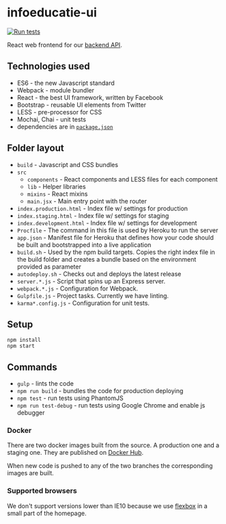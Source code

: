 # infoeducatie-ui

[![Run tests](https://github.com/infoeducatie/infoeducatie-ui/actions/workflows/test.yaml/badge.svg)](https://github.com/infoeducatie/infoeducatie-ui/actions/workflows/test.yaml)

React web frontend for our [backend API](https://github.com/infoeducatie/infoeducatie-api).


## Technologies used

- ES6 - the new Javascript standard
- Webpack - module bundler
- React - the best UI framework, written by Facebook
- Bootstrap - reusable UI elements from Twitter
- LESS - pre-processor for CSS
- Mochai, Chai - unit tests
- dependencies are in [`package.json`](https://github.com/infoeducatie/infoeducatie-react/blob/master/package.json)


## Folder layout

- `build` - Javascript and CSS bundles
- `src`
  - `components` - React components and LESS files for each component
  - `lib` - Helper libraries
  - `mixins` - React mixins
  - `main.jsx` - Main entry point with the router
- `index.production.html` - Index file w/ settings for production
- `index.staging.html` - Index file w/ settings for staging
- `index.development.html` - Index file w/ settings for development
- `Procfile` - The command in this file is used by Heroku to run the server
- `app.json` - Manifest file for Heroku that defines how your code should be built and bootstrapped into a live application
- `build.sh` - Used by the npm build targets. Copies the right index file in the build folder and creates a bundle based on the environment provided as parameter
- `autodeploy.sh` - Checks out and deploys the latest release
- `server.*.js` - Script that spins up an Express server.
- `webpack.*.js` - Configuration for Webpack.
- `Gulpfile.js` - Project tasks. Currently we have linting.
- `karma*.config.js` - Configuration for unit tests.


## Setup

```
npm install
npm start
```


## Commands

- `gulp` - lints the code
- `npm run build` - bundles the code for production deploying
- `npm test` - run tests using PhantomJS
- `npm run test-debug` - run tests using Google Chrome and enable js debugger

### Docker

There are two docker images built from the source. A production one and a staging one. They are published on [Docker Hub](https://hub.docker.com/r/infoeducatie/infoeducatie-ui/).

When new code is pushed to any of the two branches the corresponding images are built.

### Supported browsers

We don't support versions lower than IE10 because we use [flexbox](http://caniuse.com/#feat=flexbox) in a small part of the homepage.
